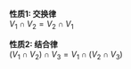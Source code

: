 **性质1: 交换律**  
 $V_1\cap V_2=V_2\cap V_1$   
  
**性质2: 结合律**  
 $(V_1\cap V_2)\cap V_3=V_1\cap(V_2\cap V_3)$   
